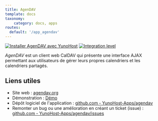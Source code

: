 ```yaml
---
title: AgenDAV
template: docs
taxonomy:
    category: docs, apps
routes:
  default: '/app_agendav'
---
```


[![Installer AgenDAV avec YunoHost](https://install-app.yunohost.org/install-with-yunohost.svg)](https://install-app.yunohost.org/?app=agendav) [![Integration level](https://dash.yunohost.org/integration/agendav.svg)](https://dash.yunohost.org/appci/app/agendav)

*AgenDAV* est un client web CalDAV qui présente une interface AJAX permettant aux utilisateurs de gérer leurs propres calendriers et les calendriers partagés.

## Liens utiles

+ Site web : [agendav.org](https://agendav.org/)
+ Démonstration : [Démo](https://demo.yunohost.org/agendav/)
+ Dépôt logiciel de l'application : [github.com - YunoHost-Apps/agendav](https://github.com/YunoHost-Apps/agendav_ynh)
+ Remonter un bug ou une amélioration en créant un ticket (issue) : [github.com - YunoHost-Apps/agendav/issues](https://github.com/YunoHost-Apps/agendav_ynh/issues)
